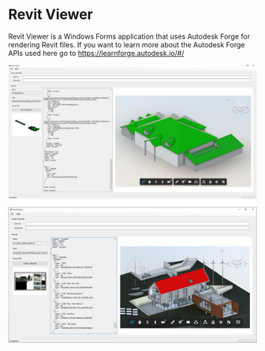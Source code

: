 # Revit Viewer
Revit Viewer is a Windows Forms application that uses Autodesk Forge for rendering Revit files. If you want to learn more about the Autodesk Forge APIs used here go to https://learnforge.autodesk.io/#/

![Revit Viewer](https://github.com/raulbojalil/revit-viewer/blob/main/screenshot.png?raw=true "Revit Viewer")

![Revit Viewer](https://github.com/raulbojalil/revit-viewer/blob/main/screenshot2.png?raw=true "Revit Viewer")

